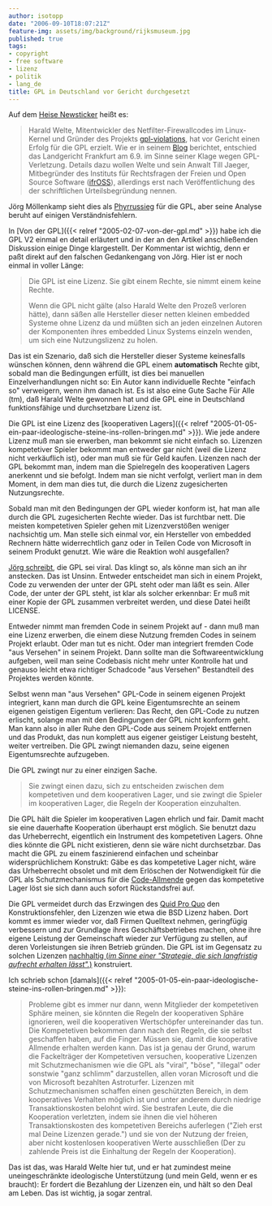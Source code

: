 ```yaml
---
author: isotopp
date: "2006-09-10T18:07:21Z"
feature-img: assets/img/background/rijksmuseum.jpg
published: true
tags:
- copyright
- free software
- lizenz
- politik
- lang_de
title: GPL in Deutschland vor Gericht durchgesetzt
---
```

Auf dem
[Heise Newsticker](http://www.heise.de/newsticker/meldung/77951) heißt es: 

>  Harald Welte, Mitentwickler des Netfilter-Firewallcodes im Linux-Kernel
> und Gründer des Projekts [gpl-violations](http://www.gpl-violations.org),
> hat vor Gericht einen Erfolg für die GPL erzielt. Wie er in seinem
> [Blog](http://gnumonks.org/~laforge/weblog/2006/09/07/#20060907-victory)
> berichtet, entschied das Landgericht Frankfurt am 6.9. im Sinne seiner
> Klage wegen GPL-Verletzung. Details dazu wollen Welte und sein Anwalt Till
> Jaeger, Mitbegründer des Instituts für Rechtsfragen der Freien und Open
> Source Software ([ifrOSS](http://www.ifross.org/)), allerdings erst nach
> Veröffentlichung des der schriftlichen Urteilsbegründung nennen.

Jörg Möllenkamp sieht dies als 
[Phyrrussieg](http://www.c0t0d0s0.org/index.php?url=archives/1989-GPL-vor-Gericht-durchgesetzt.html)
für die GPL, aber seine Analyse beruht auf einigen Verständnisfehlern.

In [Von der GPL]({{< relref "2005-02-07-von-der-gpl.md" >}}) habe ich die
GPL V2 einmal en detail erläutert und in der an den Artikel anschließenden
Diskussion einige Dinge klargestellt. Der Kommentar ist wichtig, denn er
paßt direkt auf den falschen Gedankengang von Jörg. Hier ist er noch einmal
in voller Länge:

> Die GPL ist eine Lizenz. Sie gibt einem Rechte, sie nimmt einem keine Rechte.
> 
> Wenn die GPL nicht gälte (also Harald Welte den Prozeß verloren hätte), dann
> säßen alle Hersteller dieser netten kleinen embedded Systeme ohne Lizenz da
> und müßten sich an jeden einzelnen Autoren der Komponenten ihres embedded
> Linux Systems einzeln wenden, um sich eine Nutzungslizenz zu holen.

Das ist ein Szenario, daß sich die Hersteller dieser Systeme keinesfalls
wünschen können, denn während die GPL einem **automatisch** Rechte gibt,
sobald man die Bedingungen erfüllt, ist dies bei manuellen
Einzelverhandlungen nicht so: Ein Autor kann individuelle Rechte "einfach
so" verweigern, wenn ihm danach ist. Es ist also eine Gute Sache Für Alle
(tm), daß Harald Welte gewonnen hat und die GPL eine in Deutschland
funktionsfähige und durchsetzbare Lizenz ist.

Die GPL ist eine Lizenz des 
[kooperativen Lagers]({{< relref "2005-01-05-ein-paar-ideologische-steine-ins-rollen-bringen.md" >}}). 
Wie jede andere Lizenz muß man sie erwerben, man bekommt sie nicht einfach
so. Lizenzen kompetetiver Spieler bekommt man entweder gar nicht (weil die
Lizenz nicht verkäuflich ist), oder man muß sie für Geld kaufen. Lizenzen
nach der GPL bekommt man, indem man die Spielregeln des kooperativen Lagers
anerkennt und sie befolgt. Indem man sie nicht verfolgt, verliert man in dem
Moment, in dem man dies tut, die durch die Lizenz zugesicherten
Nutzungsrechte.

Sobald man mit den Bedingungen der GPL wieder konform ist, hat man alle
durch die GPL zugesicherten Rechte wieder. Das ist furchtbar nett. Die
meisten kompetetiven Spieler gehen mit Lizenzverstößen weniger nachsichtig
um. Man stelle sich einmal vor, ein Hersteller von embedded Rechnern hätte
widerrechtlich ganz oder in Teilen Code von Microsoft in seinem Produkt
genutzt. Wie wäre die Reaktion wohl ausgefallen?

[Jörg schreibt](http://www.c0t0d0s0.org/index.php?url=archives/1989-GPL-vor-Gericht-durchgesetzt.html),
die GPL sei viral. Das klingt so, als könne man sich an ihr anstecken. Das
ist Unsinn. Entweder entscheidet man sich in einem Projekt, Code zu
verwenden der unter der GPL steht oder man läßt es sein. Aller Code, der
unter der GPL steht, ist klar als solcher erkennbar: Er muß mit einer Kopie
der GPL zusammen verbreitet werden, und diese Datei heißt LICENSE.

Entweder nimmt man fremden Code in seinem Projekt auf - dann muß man eine
Lizenz erwerben, die einem diese Nutzung fremden Codes in seinem Projekt
erlaubt. Oder man tut es nicht. Oder man integriert fremden Code "aus
Versehen" in seinem Projekt. Dann sollte man die Softwareentwicklung
aufgeben, weil man seine Codebasis nicht mehr unter Kontrolle hat und
genauso leicht etwa richtiger Schadcode "aus Versehen" Bestandteil des
Projektes werden könnte.

Selbst wenn man "aus Versehen" GPL-Code in seinem eigenen Projekt
integriert, kann man durch die GPL keine Eigentumsrechte an seinem eigenen
geistigen Eigentum verlieren: Das Recht, den GPL-Code zu nutzen erlischt,
solange man mit den Bedingungen der GPL nicht konform geht. Man kann also in
aller Ruhe den GPL-Code aus seinem Projekt entfernen und das Produkt, das
nun komplett aus eigener geistiger Leistung besteht, weiter vertreiben. Die
GPL zwingt niemanden dazu, seine eigenen Eigentumsrechte aufzugeben.

Die GPL zwingt nur zu einer einzigen Sache.  

> Sie zwingt einen dazu, sich zu entscheiden zwischen dem kompetetiven und
> dem kooperativen Lager, und sie zwingt die Spieler im kooperativen Lager,
> die Regeln der Kooperation einzuhalten.

Die GPL hält die Spieler im kooperativen Lagen ehrlich und fair. Damit macht
sie eine dauerhafte Kooperation überhaupt erst möglich. Sie benutzt dazu das
Urheberrecht, eigentlich ein Instrument des kompetetiven Lagers. Ohne dies
könnte die GPL nicht existieren, denn sie wäre nicht durchsetzbar. Das macht
die GPL zu einem faszinierend einfachen und scheinbar widersprüchlichem
Konstrukt: Gäbe es das kompetetive Lager nicht, wäre das Urheberrecht
obsolet und mit dem Erlöschen der Notwendigkeit für die GPL als
Schutzmechanismus für die
[Code-Allmende](http://de.wikipedia.org/wiki/Allmende) gegen das kompetetive
Lager löst sie sich dann auch sofort Rückstandsfrei auf.

Die GPL vermeidet durch das Erzwingen des 
[Quid Pro Quo](http://de.wikipedia.org/wiki/Quid_pro_quo) den
Konstruktionsfehler, den Lizenzen wie etwa die BSD Lizenz haben. Dort kommt
es immer wieder vor, daß Firmen Quelltext nehmen, geringfügig verbessern und
zur Grundlage ihres Geschäftsbetriebes machen, ohne ihre eigene Leistung der
Gemeinschaft  wieder zur Verfügung zu stellen, auf deren Vorleistungen sie
ihren Betrieb gründen. Die GPL ist im Gegensatz zu solchen Lizenzen
[nachhaltig (_im Sinne einer "Strategie, die sich langfristig aufrecht erhalten lässt"._)](http://de.wikipedia.org/wiki/Nachhaltigkeit)
konstruiert.

Ich schrieb schon 
[damals]({{< relref "2005-01-05-ein-paar-ideologische-steine-ins-rollen-bringen.md" >}}):

> Probleme gibt es immer nur dann, wenn Mitglieder der kompetetiven Sphäre
> meinen, sie könnten die Regeln der kooperativen Sphäre ignorieren, weil
> die kooperativen Wertschöpfer untereinander das tun. Die Kompetetiven
> bekommen dann nach den Regeln, die sie selbst geschaffen haben, auf die
> Finger. Müssen sie, damit die kooperative Allmende erhalten werden kann.
> Das ist ja genau der Grund, warum die Fackelträger der Kompetetiven
> versuchen, kooperative Lizenzen mit Schutzmechanismen wie die GPL als
> "viral", "böse", "illegal" oder sonstwie "ganz schlimm" darzustellen,
> allen voran Microsoft und die von Microsoft bezahlten Astroturfer.
> Lizenzen mit Schutzmechanismen schaffen einen geschützten Bereich, in dem
> kooperatives Verhalten möglich ist und unter anderem durch niedrige
> Transaktionskosten belohnt wird. Sie bestrafen Leute, die die Kooperation
> verletzten, indem sie ihnen die viel höheren Transaktionskosten des
> kompetetiven Bereichs auferlegen ("Zieh erst mal Deine Lizenzen gerade.")
> und sie von der Nutzung der freien, aber nicht kostenlosen kooperativen
> Werte ausschließen (Der zu zahlende Preis ist die Einhaltung der Regeln
> der Kooperation).

Das ist das, was Harald Welte hier tut, und er hat zumindest meine
uneingeschränkte ideologische Unterstützung (und mein Geld, wenn er es
braucht): Er fordert die Bezahlung der Lizenzen ein, und hält so den Deal am
Leben. Das ist wichtig, ja sogar zentral.
